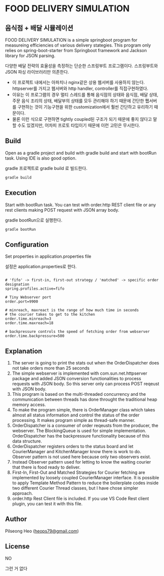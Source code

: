 # FOOD DELIVERY SIMULATION
## 음식점 + 배달 시뮬레이션

FOOD DELIVERY SIMULATION is a simple springboot program for measureing efficiencies of various delivery stategies. This program only relies on spring-boot-starter from Springboot framework and Jackson library for JSON parsing.

다양한 배달 전략의 효율성을 측정하는 단순한 스프링부트 프로그램이다. 스프링부트와 JSON 파싱 라이브러리만 의존한다. 
* 이 프로젝트 내에서는 아파치나 nginx같은 상용 웹서버를 사용하지 않는다. httpserver를 가지고 웹서버와 http handler, controller를 직접구현하였다.
* 이유는 이 프로그램의 경우 멀티 스레드를 통해 음식점의 상태와 음식점, 배달 상태, 주문 음식 조리의 상태, 배달부의 상태를 모두 관리해야 하기 때문에 간단한 휍서버를 구현하는 것이 기능구현을 위한 customization에서 훨씬 간단하고 유리하기 때문이다.
* 물론 이런 식으로 구현하면 tightly coupled된 구조가 되기 때문에 좋지 않다고 말할 수도 있겠지만, 어차피 프로토 타입이기 때문에 이런 고민은 무시한다.


## Build

Open as a gradle project and build with gradle build and start with bootRun task. Using IDE is also good option.

gradle 프로젝트로 gradle build 로 빌드한다.


```bash
gradle build
```

## Execution
Start with bootRun task. You can test with order.http REST client file or any rest clients making POST request with JSON array body.  

gradle bootRun으로 실행한다.

```bash
gradle bootRun
```

## Configuration
Set properties in application.properties file

설정은 application.properties로 한다.


```properties

# 'fifo' -> first-in, first-out strategy / 'matched' -> specific order designation
spring.profiles.active=fifo

# Tiny Webserver port
order.port=9900

# minreach, maxreact is the range of how much time in seconds 
# the courier takes to get to the kitchen
order.time.minreach=3
order.time.maxreach=18

# backpressure controls the speed of fetching order from webserver
order.time.backpressure=500

```

## Explanation
1. The server is going to print the stats out when the OrderDispatcher does not take orders more than 25 seconds
2. The simple webserver is implemented with com.sun.net.httpserver package and added JSON conversion functionalities to process requests with JSON body. So this server only can process POST reqeust with JSON body.
3. This program is based on the multi-threaded concurrency and the communication between threads has done throught the traditional heap memory access.
4. To make the program simple, there is OrderManager class which takes almost all status information and control the status of the order processing. It makes program simple as thread-safe manner.
5. OrderDispatcher is a consumer of order reqeusts from the producer, the webserver. The BlockingQueue is used for simple implementation. OrderDispatcher has the backpressure functionality because of this data structure.
6. OrderDispatcher registers orders to the status board and let CourierManager and KitchenManager know there is work to do. Observer pattern is not used here because only two observers exist. 
7. Instead Observer pattern used for letting to know the waiting courier that there is food ready to deliver.
8. First-In, First-Out and Matched Strategies for Courier fetching are implemented by loosely coupled CourierManager interface. It is possible to apply Template Method Pattern to reduce the boilerplate codes inside two different Courier Thread classes, but I have chose simpler approach.
9. order.http Rest Client file is included. If you use VS Code Rest client plugin, you can test it with this file.


## Author
Pilseong Heo (heops79@gmail.com)  

## License
NO

그런 거 없다
